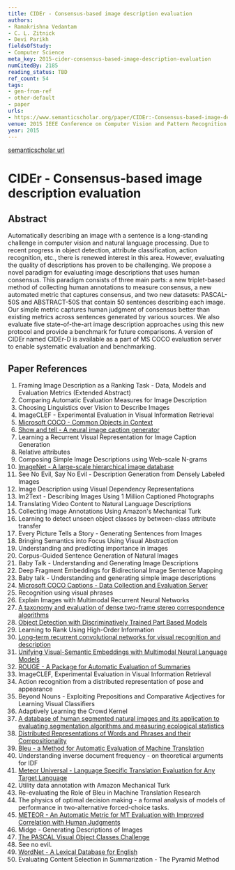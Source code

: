 ```yaml
---
title: CIDEr - Consensus-based image description evaluation
authors:
- Ramakrishna Vedantam
- C. L. Zitnick
- Devi Parikh
fieldsOfStudy:
- Computer Science
meta_key: 2015-cider-consensus-based-image-description-evaluation
numCitedBy: 2185
reading_status: TBD
ref_count: 54
tags:
- gen-from-ref
- other-default
- paper
urls:
- https://www.semanticscholar.org/paper/CIDEr:-Consensus-based-image-description-evaluation-Vedantam-Zitnick/258986132bf17755fe8263e42429fe73218c1534?sort=total-citations
venue: 2015 IEEE Conference on Computer Vision and Pattern Recognition (CVPR)
year: 2015
---
```


[semanticscholar url](https://www.semanticscholar.org/paper/CIDEr:-Consensus-based-image-description-evaluation-Vedantam-Zitnick/258986132bf17755fe8263e42429fe73218c1534?sort=total-citations)

# CIDEr - Consensus-based image description evaluation

## Abstract

Automatically describing an image with a sentence is a long-standing challenge in computer vision and natural language processing. Due to recent progress in object detection, attribute classification, action recognition, etc., there is renewed interest in this area. However, evaluating the quality of descriptions has proven to be challenging. We propose a novel paradigm for evaluating image descriptions that uses human consensus. This paradigm consists of three main parts: a new triplet-based method of collecting human annotations to measure consensus, a new automated metric that captures consensus, and two new datasets: PASCAL-50S and ABSTRACT-50S that contain 50 sentences describing each image. Our simple metric captures human judgment of consensus better than existing metrics across sentences generated by various sources. We also evaluate five state-of-the-art image description approaches using this new protocol and provide a benchmark for future comparisons. A version of CIDEr named CIDEr-D is available as a part of MS COCO evaluation server to enable systematic evaluation and benchmarking.

## Paper References

1. Framing Image Description as a Ranking Task - Data, Models and Evaluation Metrics (Extended Abstract)
2. Comparing Automatic Evaluation Measures for Image Description
3. Choosing Linguistics over Vision to Describe Images
4. ImageCLEF - Experimental Evaluation in Visual Information Retrieval
5. [Microsoft COCO - Common Objects in Context](2014-microsoft-coco-common-objects-in-context)
6. [Show and tell - A neural image caption generator](2015-show-and-tell-a-neural-image-caption-generator)
7. Learning a Recurrent Visual Representation for Image Caption Generation
8. Relative attributes
9. Composing Simple Image Descriptions using Web-scale N-grams
10. [ImageNet - A large-scale hierarchical image database](2009-imagenet-a-large-scale-hierarchical-image-database)
11. See No Evil, Say No Evil - Description Generation from Densely Labeled Images
12. Image Description using Visual Dependency Representations
13. Im2Text - Describing Images Using 1 Million Captioned Photographs
14. Translating Video Content to Natural Language Descriptions
15. Collecting Image Annotations Using Amazon's Mechanical Turk
16. Learning to detect unseen object classes by between-class attribute transfer
17. Every Picture Tells a Story - Generating Sentences from Images
18. Bringing Semantics into Focus Using Visual Abstraction
19. Understanding and predicting importance in images
20. Corpus-Guided Sentence Generation of Natural Images
21. Baby Talk - Understanding and Generating Image Descriptions
22. Deep Fragment Embeddings for Bidirectional Image Sentence Mapping
23. Baby talk - Understanding and generating simple image descriptions
24. [Microsoft COCO Captions - Data Collection and Evaluation Server](2015-microsoft-coco-captions-data-collection-and-evaluation-server)
25. Recognition using visual phrases
26. Explain Images with Multimodal Recurrent Neural Networks
27. [A taxonomy and evaluation of dense two-frame stereo correspondence algorithms](2001-a-taxonomy-and-evaluation-of-dense-two-frame-stereo-correspondence-algorithms)
28. [Object Detection with Discriminatively Trained Part Based Models](2009-object-detection-with-discriminatively-trained-part-based-models)
29. Learning to Rank Using High-Order Information
30. [Long-term recurrent convolutional networks for visual recognition and description](2015-long-term-recurrent-convolutional-networks-for-visual-recognition-and-description)
31. [Unifying Visual-Semantic Embeddings with Multimodal Neural Language Models](2014-unifying-visual-semantic-embeddings-with-multimodal-neural-language-models)
32. [ROUGE - A Package for Automatic Evaluation of Summaries](2004-rouge-a-package-for-automatic-evaluation-of-summaries)
33. ImageCLEF, Experimental Evaluation in Visual Information Retrieval
34. Action recognition from a distributed representation of pose and appearance
35. Beyond Nouns - Exploiting Prepositions and Comparative Adjectives for Learning Visual Classifiers
36. Adaptively Learning the Crowd Kernel
37. [A database of human segmented natural images and its application to evaluating segmentation algorithms and measuring ecological statistics](2001-a-database-of-human-segmented-natural-images-and-its-application-to-evaluating-segmentation-algorithms-and-measuring-ecological-statistics)
38. [Distributed Representations of Words and Phrases and their Compositionality](2013-distributed-representations-of-words-and-phrases-and-their-compositionality)
39. [Bleu - a Method for Automatic Evaluation of Machine Translation](2002-bleu-a-method-for-automatic-evaluation-of-machine-translation)
40. Understanding inverse document frequency - on theoretical arguments for IDF
41. [Meteor Universal - Language Specific Translation Evaluation for Any Target Language](2014-meteor-universal-language-specific-translation-evaluation-for-any-target-language)
42. Utility data annotation with Amazon Mechanical Turk
43. Re-evaluating the Role of Bleu in Machine Translation Research
44. The physics of optimal decision making - a formal analysis of models of performance in two-alternative forced-choice tasks.
45. [METEOR - An Automatic Metric for MT Evaluation with Improved Correlation with Human Judgments](2005-meteor-an-automatic-metric-for-mt-evaluation-with-improved-correlation-with-human-judgments)
46. Midge - Generating Descriptions of Images
47. [The PASCAL Visual Object Classes Challenge](2006-the-pascal-visual-object-classes-challenge)
48. See no evil.
49. [WordNet - A Lexical Database for English](1992-wordnet-a-lexical-database-for-english)
50. Evaluating Content Selection in Summarization - The Pyramid Method
